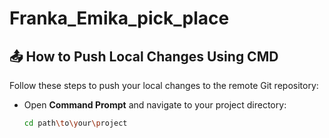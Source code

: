 # Franka_Emika_pick_place

## 📤 How to Push Local Changes Using CMD

Follow these steps to push your local changes to the remote Git repository:

- Open **Command Prompt** and navigate to your project directory:
  ```bash
  cd path\to\your\project